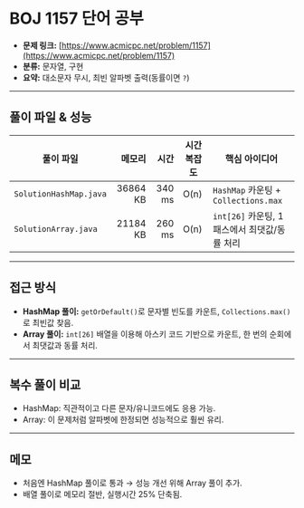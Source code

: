 # BOJ 1157 단어 공부

- **문제 링크:** [https://www.acmicpc.net/problem/1157](https://www.acmicpc.net/problem/1157)  
- **분류:** 문자열, 구현
- **요약:** 대소문자 무시, 최빈 알파벳 출력(동률이면 `?`)

---

## 풀이 파일 & 성능

| 풀이 파일 | 메모리 | 시간 | 시간복잡도 | 핵심 아이디어 |
|---|---:|---:|---|---|
| `SolutionHashMap.java` | 36864 KB | 340 ms | O(n) | `HashMap` 카운팅 + `Collections.max` |
| `SolutionArray.java`   | 21184 KB | 260 ms | O(n) | `int[26]` 카운팅, 1패스에서 최댓값/동률 처리 |

---

## 접근 방식
- **HashMap 풀이:** `getOrDefault()`로 문자별 빈도를 카운트, `Collections.max()`로 최빈값 찾음.  
- **Array 풀이:** `int[26]` 배열을 이용해 아스키 코드 기반으로 카운트, 한 번의 순회에서 최댓값과 동률 처리.  

---

## 복수 풀이 비교
- HashMap: 직관적이고 다른 문자/유니코드에도 응용 가능.  
- Array: 이 문제처럼 알파벳에 한정되면 성능적으로 훨씬 유리.  

---

## 메모
- 처음엔 HashMap 풀이로 통과 → 성능 개선 위해 Array 풀이 추가.  
- 배열 풀이로 메모리 절반, 실행시간 25% 단축됨.